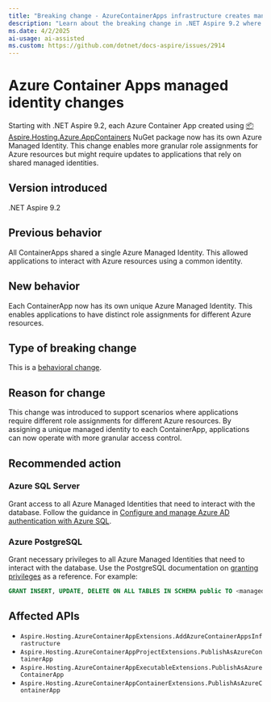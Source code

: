 ```yaml
---
title: "Breaking change - AzureContainerApps infrastructure creates managed identity per container app"
description: "Learn about the breaking change in .NET Aspire 9.2 where each ContainerApp now has its own managed identity."
ms.date: 4/2/2025
ai-usage: ai-assisted
ms.custom: https://github.com/dotnet/docs-aspire/issues/2914
---
```


# Azure Container Apps managed identity changes

Starting with .NET Aspire 9.2, each Azure Container App created using [📦 Aspire.Hosting.Azure.AppContainers](https://www.nuget.org/packages/Aspire.Hosting.Azure.AppContainers) NuGet package now has its own Azure Managed Identity. This change enables more granular role assignments for Azure resources but might require updates to applications that rely on shared managed identities.

## Version introduced

.NET Aspire 9.2

## Previous behavior

All ContainerApps shared a single Azure Managed Identity. This allowed applications to interact with Azure resources using a common identity.

## New behavior

Each ContainerApp now has its own unique Azure Managed Identity. This enables applications to have distinct role assignments for different Azure resources.

## Type of breaking change

This is a [behavioral change](../categories.md#behavioral-change).

## Reason for change

This change was introduced to support scenarios where applications require different role assignments for different Azure resources. By assigning a unique managed identity to each ContainerApp, applications can now operate with more granular access control.

## Recommended action

### Azure SQL Server

Grant access to all Azure Managed Identities that need to interact with the database. Follow the guidance in [Configure and manage Azure AD authentication with Azure SQL](https://learn.microsoft.com/azure/azure-sql/database/authentication-aad-configure).

### Azure PostgreSQL

Grant necessary privileges to all Azure Managed Identities that need to interact with the database. Use the PostgreSQL documentation on [granting privileges](https://www.postgresql.org/docs/current/ddl-priv.html) as a reference. For example:

```sql
GRANT INSERT, UPDATE, DELETE ON ALL TABLES IN SCHEMA public TO <managed_identity_user>;
```

## Affected APIs

- `Aspire.Hosting.AzureContainerAppExtensions.AddAzureContainerAppsInfrastructure`
- `Aspire.Hosting.AzureContainerAppProjectExtensions.PublishAsAzureContainerApp`
- `Aspire.Hosting.AzureContainerAppExecutableExtensions.PublishAsAzureContainerApp`
- `Aspire.Hosting.AzureContainerAppContainerExtensions.PublishAsAzureContainerApp`